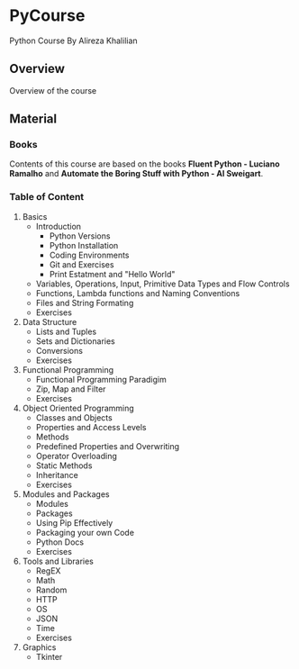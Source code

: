 # PyCourse
Python Course By Alireza Khalilian
## Overview
Overview of the course
## Material

### Books
Contents of this course are based on the books __Fluent Python - Luciano Ramalho__ and __Automate the Boring Stuff with Python - Al Sweigart__.
### Table of Content
1. Basics
    - Introduction
      - Python Versions
      - Python Installation
      - Coding Environments
      - Git and Exercises
      - Print Estatment and "Hello World"
    - Variables, Operations, Input, Primitive Data Types and Flow Controls
    - Functions, Lambda functions and Naming Conventions
    - Files and String Formating
    - Exercises
2. Data Structure
    - Lists and Tuples
    - Sets and Dictionaries
    - Conversions
    - Exercises
3. Functional Programming
    - Functional Programming Paradigim
    - Zip, Map and Filter
    - Exercises
4. Object Oriented Programming
    - Classes and Objects
    - Properties and Access Levels
    - Methods
    - Predefined Properties and Overwriting
    - Operator Overloading
    - Static Methods
    - Inheritance
    - Exercises
6. Modules and Packages
    - Modules
    - Packages
    - Using Pip Effectively
    - Packaging your own Code
    - Python Docs
    - Exercises
8. Tools and Libraries
    - RegEX
    - Math
    - Random
    - HTTP
    - OS
    - JSON
    - Time
    - Exercises
9. Graphics
    - Tkinter
